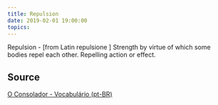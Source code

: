 ```yaml
---
title: Repulsion
date: 2019-02-01 19:00:00
topics:
---
```


Repulsion - [from Latin repulsione ] Strength by virtue of which some bodies repel each 
other. Repelling action or effect.

## Source
[O Consolador - Vocabulário (pt-BR)](http://www.oconsolador.com.br/linkfixo/vocabulario/principal.html)
